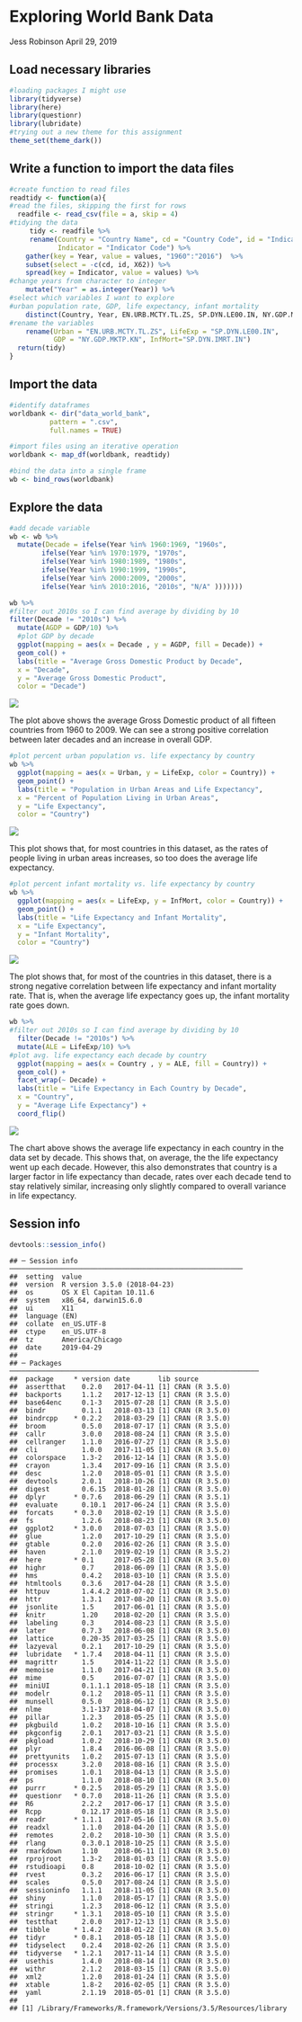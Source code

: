 Exploring World Bank Data
================
Jess Robinson
April 29, 2019

Load necessary libraries
------------------------

``` r
#loading packages I might use 
library(tidyverse)
library(here)
library(questionr)
library(lubridate)
#trying out a new theme for this assignment
theme_set(theme_dark())
```

Write a function to import the data files
-----------------------------------------

``` r
#create function to read files
readtidy <- function(a){
#read the files, skipping the first for rows
  readfile <- read_csv(file = a, skip = 4) 
#tidying the data
     tidy <- readfile %>%
     rename(Country = "Country Name", cd = "Country Code", id = "Indicator Name",
            Indicator = "Indicator Code") %>% 
    gather(key = Year, value = values, "1960":"2016")  %>% 
    subset(select = -c(cd, id, X62)) %>% 
    spread(key = Indicator, value = values) %>%
#change years from character to integer
    mutate("Year" = as.integer(Year)) %>%
#select which variables I want to explore 
#urban population rate, GDP, life expectancy, infant mortality 
    distinct(Country, Year, EN.URB.MCTY.TL.ZS, SP.DYN.LE00.IN, NY.GDP.MKTP.KN, SP.DYN.IMRT.IN) %>%
#rename the variables
    rename(Urban = "EN.URB.MCTY.TL.ZS", LifeExp = "SP.DYN.LE00.IN", 
           GDP = "NY.GDP.MKTP.KN", InfMort="SP.DYN.IMRT.IN")
  return(tidy)
}
```

Import the data
---------------

``` r
#identify dataframes
worldbank <- dir("data_world_bank", 
          pattern = ".csv", 
          full.names = TRUE) 

#import files using an iterative operation
worldbank <- map_df(worldbank, readtidy)

#bind the data into a single frame
wb <- bind_rows(worldbank)
```

Explore the data
----------------

``` r
#add decade variable
wb <- wb %>%
  mutate(Decade = ifelse(Year %in% 1960:1969, "1960s",
        ifelse(Year %in% 1970:1979, "1970s",
        ifelse(Year %in% 1980:1989, "1980s",
        ifelse(Year %in% 1990:1999, "1990s",
        ifelse(Year %in% 2000:2009, "2000s",
        ifelse(Year %in% 2010:2016, "2010s", "N/A" )))))))

wb %>%
#filter out 2010s so I can find average by dividing by 10
filter(Decade != "2010s") %>% 
  mutate(AGDP = GDP/10) %>%
  #plot GDP by decade
  ggplot(mapping = aes(x = Decade , y = AGDP, fill = Decade)) +
  geom_col() +
  labs(title = "Average Gross Domestic Product by Decade", 
  x = "Decade", 
  y = "Average Gross Domestic Product",
  color = "Decade")
```

![](world_bank_files/figure-markdown_github/unnamed-chunk-4-1.png)

The plot above shows the average Gross Domestic product of all fifteen countries from 1960 to 2009. We can see a strong positive correlation between later decades and an increase in overall GDP.

``` r
#plot percent urban population vs. life expectancy by country
wb %>%
  ggplot(mapping = aes(x = Urban, y = LifeExp, color = Country)) +
  geom_point() +
  labs(title = "Population in Urban Areas and Life Expectancy", 
  x = "Percent of Population Living in Urban Areas", 
  y = "Life Expectancy",
  color = "Country")
```

![](world_bank_files/figure-markdown_github/unnamed-chunk-5-1.png)

This plot shows that, for most countries in this dataset, as the rates of people living in urban areas increases, so too does the average life expectancy.

``` r
#plot percent infant mortality vs. life expectancy by country
wb %>%
  ggplot(mapping = aes(x = LifeExp, y = InfMort, color = Country)) +
  geom_point() +
  labs(title = "Life Expectancy and Infant Mortality", 
  x = "Life Expectancy", 
  y = "Infant Mortality",
  color = "Country")
```

![](world_bank_files/figure-markdown_github/unnamed-chunk-6-1.png)

The plot shows that, for most of the countries in this dataset, there is a strong negative correlation between life expectancy and infant mortality rate. That is, when the average life expectancy goes up, the infant mortality rate goes down.

``` r
wb %>% 
#filter out 2010s so I can find average by dividing by 10
  filter(Decade != "2010s") %>%
  mutate(ALE = LifeExp/10) %>%
#plot avg. life expectancy each decade by country
  ggplot(mapping = aes(x = Country , y = ALE, fill = Country)) +
  geom_col() +
  facet_wrap(~ Decade) +
  labs(title = "Life Expectancy in Each Country by Decade", 
  x = "Country", 
  y = "Average Life Expectancy") +
  coord_flip()
```

![](world_bank_files/figure-markdown_github/unnamed-chunk-7-1.png)

The chart above shows the average life expectancy in each country in the data set by decade. This shows that, on average, the the life expectancy went up each decade. However, this also demonstrates that country is a larger factor in life expectancy than decade, rates over each decade tend to stay relatively similar, increasing only slightly compared to overall variance in life expectancy.

Session info
------------

``` r
devtools::session_info()
```

    ## ─ Session info ──────────────────────────────────────────────────────────
    ##  setting  value                       
    ##  version  R version 3.5.0 (2018-04-23)
    ##  os       OS X El Capitan 10.11.6     
    ##  system   x86_64, darwin15.6.0        
    ##  ui       X11                         
    ##  language (EN)                        
    ##  collate  en_US.UTF-8                 
    ##  ctype    en_US.UTF-8                 
    ##  tz       America/Chicago             
    ##  date     2019-04-29                  
    ## 
    ## ─ Packages ──────────────────────────────────────────────────────────────
    ##  package     * version date       lib source        
    ##  assertthat    0.2.0   2017-04-11 [1] CRAN (R 3.5.0)
    ##  backports     1.1.2   2017-12-13 [1] CRAN (R 3.5.0)
    ##  base64enc     0.1-3   2015-07-28 [1] CRAN (R 3.5.0)
    ##  bindr         0.1.1   2018-03-13 [1] CRAN (R 3.5.0)
    ##  bindrcpp    * 0.2.2   2018-03-29 [1] CRAN (R 3.5.0)
    ##  broom         0.5.0   2018-07-17 [1] CRAN (R 3.5.0)
    ##  callr         3.0.0   2018-08-24 [1] CRAN (R 3.5.0)
    ##  cellranger    1.1.0   2016-07-27 [1] CRAN (R 3.5.0)
    ##  cli           1.0.0   2017-11-05 [1] CRAN (R 3.5.0)
    ##  colorspace    1.3-2   2016-12-14 [1] CRAN (R 3.5.0)
    ##  crayon        1.3.4   2017-09-16 [1] CRAN (R 3.5.0)
    ##  desc          1.2.0   2018-05-01 [1] CRAN (R 3.5.0)
    ##  devtools      2.0.1   2018-10-26 [1] CRAN (R 3.5.0)
    ##  digest        0.6.15  2018-01-28 [1] CRAN (R 3.5.0)
    ##  dplyr       * 0.7.6   2018-06-29 [1] CRAN (R 3.5.1)
    ##  evaluate      0.10.1  2017-06-24 [1] CRAN (R 3.5.0)
    ##  forcats     * 0.3.0   2018-02-19 [1] CRAN (R 3.5.0)
    ##  fs            1.2.6   2018-08-23 [1] CRAN (R 3.5.0)
    ##  ggplot2     * 3.0.0   2018-07-03 [1] CRAN (R 3.5.0)
    ##  glue          1.2.0   2017-10-29 [1] CRAN (R 3.5.0)
    ##  gtable        0.2.0   2016-02-26 [1] CRAN (R 3.5.0)
    ##  haven         2.1.0   2019-02-19 [1] CRAN (R 3.5.2)
    ##  here        * 0.1     2017-05-28 [1] CRAN (R 3.5.0)
    ##  highr         0.7     2018-06-09 [1] CRAN (R 3.5.0)
    ##  hms           0.4.2   2018-03-10 [1] CRAN (R 3.5.0)
    ##  htmltools     0.3.6   2017-04-28 [1] CRAN (R 3.5.0)
    ##  httpuv        1.4.4.2 2018-07-02 [1] CRAN (R 3.5.0)
    ##  httr          1.3.1   2017-08-20 [1] CRAN (R 3.5.0)
    ##  jsonlite      1.5     2017-06-01 [1] CRAN (R 3.5.0)
    ##  knitr         1.20    2018-02-20 [1] CRAN (R 3.5.0)
    ##  labeling      0.3     2014-08-23 [1] CRAN (R 3.5.0)
    ##  later         0.7.3   2018-06-08 [1] CRAN (R 3.5.0)
    ##  lattice       0.20-35 2017-03-25 [1] CRAN (R 3.5.0)
    ##  lazyeval      0.2.1   2017-10-29 [1] CRAN (R 3.5.0)
    ##  lubridate   * 1.7.4   2018-04-11 [1] CRAN (R 3.5.0)
    ##  magrittr      1.5     2014-11-22 [1] CRAN (R 3.5.0)
    ##  memoise       1.1.0   2017-04-21 [1] CRAN (R 3.5.0)
    ##  mime          0.5     2016-07-07 [1] CRAN (R 3.5.0)
    ##  miniUI        0.1.1.1 2018-05-18 [1] CRAN (R 3.5.0)
    ##  modelr        0.1.2   2018-05-11 [1] CRAN (R 3.5.0)
    ##  munsell       0.5.0   2018-06-12 [1] CRAN (R 3.5.0)
    ##  nlme          3.1-137 2018-04-07 [1] CRAN (R 3.5.0)
    ##  pillar        1.2.3   2018-05-25 [1] CRAN (R 3.5.0)
    ##  pkgbuild      1.0.2   2018-10-16 [1] CRAN (R 3.5.0)
    ##  pkgconfig     2.0.1   2017-03-21 [1] CRAN (R 3.5.0)
    ##  pkgload       1.0.2   2018-10-29 [1] CRAN (R 3.5.0)
    ##  plyr          1.8.4   2016-06-08 [1] CRAN (R 3.5.0)
    ##  prettyunits   1.0.2   2015-07-13 [1] CRAN (R 3.5.0)
    ##  processx      3.2.0   2018-08-16 [1] CRAN (R 3.5.0)
    ##  promises      1.0.1   2018-04-13 [1] CRAN (R 3.5.0)
    ##  ps            1.1.0   2018-08-10 [1] CRAN (R 3.5.0)
    ##  purrr       * 0.2.5   2018-05-29 [1] CRAN (R 3.5.0)
    ##  questionr   * 0.7.0   2018-11-26 [1] CRAN (R 3.5.0)
    ##  R6            2.2.2   2017-06-17 [1] CRAN (R 3.5.0)
    ##  Rcpp          0.12.17 2018-05-18 [1] CRAN (R 3.5.0)
    ##  readr       * 1.1.1   2017-05-16 [1] CRAN (R 3.5.0)
    ##  readxl        1.1.0   2018-04-20 [1] CRAN (R 3.5.0)
    ##  remotes       2.0.2   2018-10-30 [1] CRAN (R 3.5.0)
    ##  rlang         0.3.0.1 2018-10-25 [1] CRAN (R 3.5.0)
    ##  rmarkdown     1.10    2018-06-11 [1] CRAN (R 3.5.0)
    ##  rprojroot     1.3-2   2018-01-03 [1] CRAN (R 3.5.0)
    ##  rstudioapi    0.8     2018-10-02 [1] CRAN (R 3.5.0)
    ##  rvest         0.3.2   2016-06-17 [1] CRAN (R 3.5.0)
    ##  scales        0.5.0   2017-08-24 [1] CRAN (R 3.5.0)
    ##  sessioninfo   1.1.1   2018-11-05 [1] CRAN (R 3.5.0)
    ##  shiny         1.1.0   2018-05-17 [1] CRAN (R 3.5.0)
    ##  stringi       1.2.3   2018-06-12 [1] CRAN (R 3.5.0)
    ##  stringr     * 1.3.1   2018-05-10 [1] CRAN (R 3.5.0)
    ##  testthat      2.0.0   2017-12-13 [1] CRAN (R 3.5.0)
    ##  tibble      * 1.4.2   2018-01-22 [1] CRAN (R 3.5.0)
    ##  tidyr       * 0.8.1   2018-05-18 [1] CRAN (R 3.5.0)
    ##  tidyselect    0.2.4   2018-02-26 [1] CRAN (R 3.5.0)
    ##  tidyverse   * 1.2.1   2017-11-14 [1] CRAN (R 3.5.0)
    ##  usethis       1.4.0   2018-08-14 [1] CRAN (R 3.5.0)
    ##  withr         2.1.2   2018-03-15 [1] CRAN (R 3.5.0)
    ##  xml2          1.2.0   2018-01-24 [1] CRAN (R 3.5.0)
    ##  xtable        1.8-2   2016-02-05 [1] CRAN (R 3.5.0)
    ##  yaml          2.1.19  2018-05-01 [1] CRAN (R 3.5.0)
    ## 
    ## [1] /Library/Frameworks/R.framework/Versions/3.5/Resources/library
